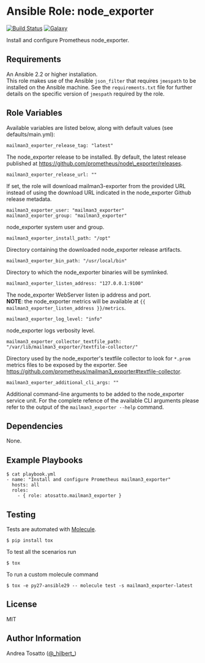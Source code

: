 Ansible Role: node\_exporter
==========================

[![Build Status](https://travis-ci.org/atosatto/ansible-mailman3_exporter.svg?branch=master)](https://travis-ci.org/atosatto/ansible-mailman3_exporter)
[![Galaxy](https://img.shields.io/badge/galaxy-atosatto.mailman3_exporter-blue.svg?style=flat-square)](https://galaxy.ansible.com/atosatto/mailman3_exporter)

Install and configure Prometheus node\_exporter.

Requirements
------------

An Ansible 2.2 or higher installation.<br />
This role makes use of the Ansible `json_filter` that requires `jmespath` to be installed on the Ansible machine.
See the `requirements.txt` file for further details on the specific version of `jmespath` required by the role.

Role Variables
--------------

Available variables are listed below, along with default values (see defaults/main.yml):

    mailman3_exporter_release_tag: "latest"

The node\_exporter release to be installed.
By default, the latest release published at https://github.com/prometheus/node\_exporter/releases.

    mailman3_exporter_release_url: ""

If set, the role will download mailman3-exporter from the provided URL instead of using the download URL indicated in the node\_exporter Github release metadata.

    mailman3_exporter_user: "mailman3_exporter"
    mailman3_exporter_group: "mailman3_exporter"

node\_exporter system user and group.

    mailman3_exporter_install_path: "/opt"

Directory containing the downloaded node\_exporter release artifacts.

    mailman3_exporter_bin_path: "/usr/local/bin"

Directory to which the node\_exporter binaries will be symlinked.

    mailman3_exporter_listen_address: "127.0.0.1:9100"

The node\_exporter WebServer listen ip address and port.<br/>
**NOTE**: the node\_exporter metrics will be available at `{{ mailman3_exporter_listen_address }}/metrics`.

    mailman3_exporter_log_level: "info"

node\_exporter logs verbosity level.

    mailman3_exporter_collector_textfile_path: "/var/lib/mailman3_exporter/textfile-collector/"

Directory used by the node\_exporter's textfile collector to look for `*.prom` metrics files to be
exposed by the exporter.
See https://github.com/prometheus/mailman3_exporter#textfile-collector.

    mailman3_exporter_additional_cli_args: ""

Additional command-line arguments to be added to the node\_exporter service unit.
For the complete refence of the available CLI arguments please refer to the output
of the `mailman3_exporter --help` command.

Dependencies
------------

None.

Example Playbooks
-----------------

    $ cat playbook.yml
    - name: "Install and configure Prometheus mailman3_exporter"
      hosts: all
      roles:
        - { role: atosatto.mailman3_exporter }

Testing
-------

Tests are automated with [Molecule](http://molecule.readthedocs.org/en/latest/).

    $ pip install tox

To test all the scenarios run

    $ tox

To run a custom molecule command

    $ tox -e py27-ansible29 -- molecule test -s mailman3_exporter-latest

License
-------

MIT

Author Information
------------------

Andrea Tosatto ([@\_hilbert\_](https://twitter.com/_hilbert_))
